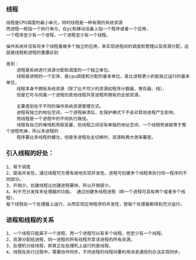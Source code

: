 ### 线程
    线程是CPU调度的最小单元，同时线程是一种有限的系统资源
    而进程一般指一个执行单元，在pc和移动设备上指一个程序或者一个应用，
    一个程序至少有一个进程，一个进程至少有一个线程。
    
    操作系统并没有将多个线程看做多个独立的应用，来实现进程间的调度和管理以及资源分配，这就是线程和进程的重要区别
    
    差别：
        进程是系统进行资源分配和调度的一个独立单位。
        线程是进程的一个实体，是cpu调度和分配的基本单位，是比进程更小的能独立运行的基本单位，
        线程本身不拥有系统资源（除了比不可少的资源如程序计数器、寄存器、栈），
        但是它可与同属一个进程的其他线程共享进程所拥有的全部资源。
        
        主要差别在于不同的操作系统资源管理方式。
        进程有独立的地址空间，一个进程崩溃后，在保护模式下不会对其他进程产生影响，
        而线程是一个进程中的不同执行路径。
        线程有自己的堆栈和局部变量，但线程之间没有单独的地址空间，一个线程死掉就等于整个进程死掉，所以多进程的
        程序要比多线程的健壮，但是多进程在去切换时，资源耗费大效率要差。
        
### 引入线程的好处：
    1、易于调度
    2、提高并发性。通过线程可方便有效地实现并发性。进程可创建多个线程来执行同一程序的不同部分。
    3、开销少。创建线程比创建进程要快，所以开销很少。
    4、利于充分发挥多处理器的功能。 通过创建多线程进程（即一个进程可具有两个或者多个线程），
    每个线程在一个处理器上运行，从而实现应用程序的并发性，使每个处理器都得到充分运行。
    
### 进程和线程的关系
    1、一个线程只能属于一个进程，而一个进程可以有多个线程，但至少有一个线程。
    2、资源分配给进程，同一进程的所有线程共享该进程的所有资源。
    3、处理机分给线程，即真正在处理机上运行的是线程。
    4、线程在执行过程中，需要协作同步。不同进程的线程间要利用消息通信的办法实现同步。